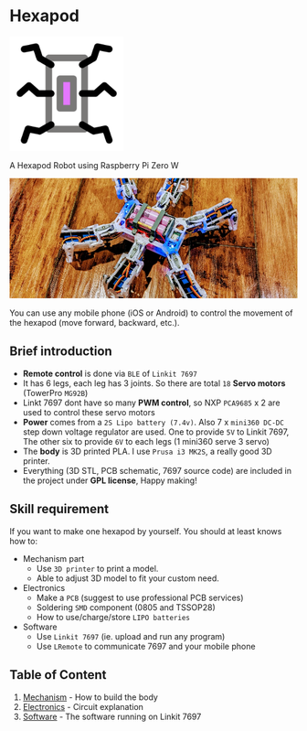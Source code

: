 # Hexapod

<img src="./imgs/hexapod-logo.svg" alt="logo" width="200"/>

A Hexapod Robot using Raspberry Pi Zero W

![banner](imgs/banner.jpg)

You can use any mobile phone (iOS or Android) to control the movement of the hexapod (move forward, backward, etc.).

## Brief introduction

* **Remote control** is done via `BLE` of `Linkit 7697`
* It has 6 legs, each leg has 3 joints. So there are total `18` **Servo motors** (TowerPro `MG92B`)
* Linkt 7697 dont have so many **PWM control**, so NXP `PCA9685` x 2 are used to control these servo motors
* **Power** comes from a `2S Lipo battery (7.4v)`. Also 7 x `mini360 DC-DC` step down voltage regulator are used. One to provide `5V` to Linkit 7697, The other six to provide `6V` to each legs (1 mini360 serve 3 servo)
* The **body** is 3D printed PLA. I use `Prusa i3 MK2S`, a really good 3D printer.
* Everything (3D STL, PCB schematic, 7697 source code) are included in the project under **GPL license**, Happy making!

## Skill requirement

If you want to make one hexapod by yourself. You should at least knows how to:

* Mechanism part
  * Use `3D printer` to print a model.
  * Able to adjust 3D model to fit your custom need.
* Electronics
  * Make a `PCB` (suggest to use professional PCB services)
  * Soldering `SMD` component (0805 and TSSOP28)
  * How to use/charge/store `LIPO batteries`
* Software
  * Use `Linkit 7697` (ie. upload and run any program)
  * Use `LRemote` to communicate 7697 and your mobile phone

## Table of Content

1. [Mechanism](mechanism/) - How to build the body
1. [Electronics](electronics/) - Circuit explanation
1. [Software](software/) - The software running on Linkit 7697
